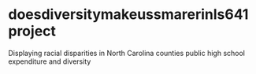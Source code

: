 # doesdiversitymakeussmarerinls641project
Displaying racial disparities in North Carolina counties public high school expenditure and diversity 
